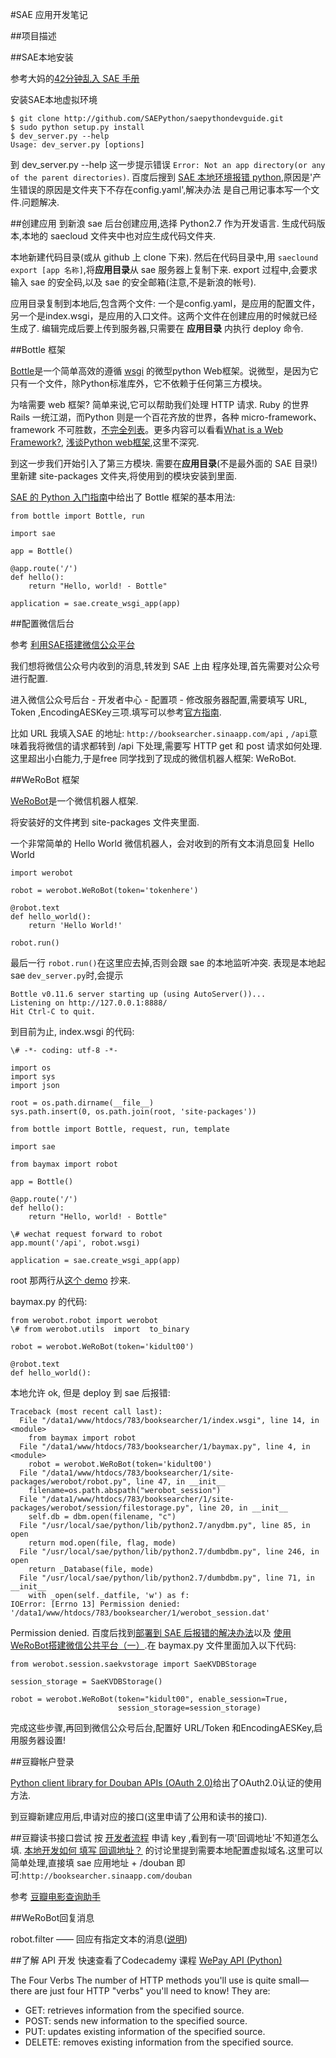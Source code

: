 #SAE 应用开发笔记

##项目描述

##SAE本地安装

参考大妈的[42分钟乱入 SAE 手册](http://chaos2.qiniudn.com/sae/build/html/index.html)

安装SAE本地虚拟环境

```
$ git clone http://github.com/SAEPython/saepythondevguide.git
$ sudo python setup.py install
$ dev_server.py --help
Usage: dev_server.py [options]
```
到 dev_server.py --help 这一步提示错误 ``Error: Not an app directory(or any of the parent directories)``. 百度后搜到 [SAE 本地环境报错 python](http://www.cnblogs.com/frikyskicce/p/4099247.html),原因是'产生错误的原因是文件夹下不存在config.yaml',解决办法
是自己用记事本写一个文件.问题解决.



##创建应用
到新浪 sae 后台创建应用,选择 Python2.7 作为开发语言. 生成代码版本,本地的 saecloud 文件夹中也对应生成代码文件夹.


本地新建代码目录(或从 github 上 clone 下来). 然后在代码目录中,用 ``saeclound export [app 名称]``,将**应用目录**从 sae 服务器上复制下来. export 过程中,会要求输入 sae 的安全码,以及 sae 的安全邮箱(注意,不是新浪的帐号).

应用目录复制到本地后,包含两个文件: 一个是config.yaml，是应用的配置文件，另一个是index.wsgi，是应用的入口文件。这两个文件在创建应用的时候就已经生成了. 编辑完成后要上传到服务器,只需要在 **应用目录** 内执行 deploy 命令.



##Bottle 框架

[Bottle](http://bottlepy.org/docs/dev/index.html#)是一个简单高效的遵循 [wsgi](http://baike.baidu.com/view/1660037.htm) 的微型python Web框架。说微型，是因为它只有一个文件，除Python标准库外，它不依赖于任何第三方模块。

为啥需要 web 框架? 简单来说,它可以帮助我们处理 HTTP 请求. Ruby 的世界 Rails 一统江湖，而Python 则是一个百花齐放的世界，各种 micro-framework、framework 不可胜数，[不完全列表](http://wiki.python.org/moin/WebFrameworks)。更多内容可以看看[What is a Web Framework?](http://www.jeffknupp.com/blog/2014/03/03/what-is-a-web-framework),  [ 浅谈Python web框架](http://feilong.me/2011/01/talk-about-python-web-framework),这里不深究.

到这一步我们开始引入了第三方模块. 需要在**应用目录**(不是最外面的 SAE 目录!)里新建 site-packages 文件夹,将使用到的模块安装到里面.

[SAE 的 Python 入门指南](http://sae.sina.com.cn/doc/python/tutorial.html)中给出了 Bottle 框架的基本用法:

```
from bottle import Bottle, run

import sae

app = Bottle()

@app.route('/')
def hello():
    return "Hello, world! - Bottle"

application = sae.create_wsgi_app(app)

```


##配置微信后台

参考 [利用SAE搭建微信公众平台](http://www.nilday.com/%E5%88%A9%E7%94%A8sae%E6%90%AD%E5%BB%BA%E5%BE%AE%E4%BF%A1%E5%85%AC%E4%BC%97%E5%B9%B3%E5%8F%B0%EF%BC%88%E4%B8%80%EF%BC%89web-py%E5%AE%9E%E7%8E%B0%E7%9A%84sae-hello-world/)

我们想将微信公众号内收到的消息,转发到 SAE 上由 程序处理,首先需要对公众号进行配置.

进入微信公众号后台 - 开发者中心 - 配置项 - 修改服务器配置,需要填写 URL, Token ,EncodingAESKey三项.填写可以参考[官方指南](http://mp.weixin.qq.com/wiki/17/2d4265491f12608cd170a95559800f2d.html).

比如 URL 我填入SAE 的地址: ``http://booksearcher.sinaapp.com/api`` , ``/api``意味着我将微信的请求都转到 /api 下处理,需要写 HTTP get 和 post 请求如何处理.这里超出小白能力,于是free 同学找到了现成的微信机器人框架: WeRoBot.

##WeRoBot 框架

[WeRoBot](https://github.com/whtsky/WeRoBot)是一个微信机器人框架.

将安装好的文件拷到 site-packages 文件夹里面.

一个非常简单的 Hello World 微信机器人，会对收到的所有文本消息回复 Hello World

```
import werobot

robot = werobot.WeRoBot(token='tokenhere')

@robot.text
def hello_world():
    return 'Hello World!'

robot.run()
```
最后一行 ``robot.run()``在这里应去掉,否则会跟 sae 的本地监听冲突. 表现是本地起 sae ``dev_server.py``时,会提示

```
Bottle v0.11.6 server starting up (using AutoServer())...
Listening on http://127.0.0.1:8888/
Hit Ctrl-C to quit.
```

到目前为止, index.wsgi 的代码:

```
\# -*- coding: utf-8 -*-

import os 
import sys
import json 

root = os.path.dirname(__file__)
sys.path.insert(0, os.path.join(root, 'site-packages'))

from bottle import Bottle, request, run, template

import sae

from baymax import robot 

app = Bottle()

@app.route('/')
def hello():
    return "Hello, world! - Bottle"

\# wechat request forward to robot
app.mount('/api', robot.wsgi)

application = sae.create_wsgi_app(app)
```
root 那两行从[这个 demo](https://github.com/whtsky/WeRoBot-SAE-demo/blob/master/robot.py) 抄来.

baymax.py 的代码:

```
from werobot.robot import werobot
\# from werobot.utils  import  to_binary

robot = werobot.WeRoBot(token='kidult00')

@robot.text
def hello_world():
```

本地允许 ok, 但是 deploy 到 sae 后报错:

```
Traceback (most recent call last):
  File "/data1/www/htdocs/783/booksearcher/1/index.wsgi", line 14, in <module>
    from baymax import robot
  File "/data1/www/htdocs/783/booksearcher/1/baymax.py", line 4, in <module>
    robot = werobot.WeRoBot(token='kidult00')
  File "/data1/www/htdocs/783/booksearcher/1/site-packages/werobot/robot.py", line 47, in __init__
    filename=os.path.abspath("werobot_session")
  File "/data1/www/htdocs/783/booksearcher/1/site-packages/werobot/session/filestorage.py", line 20, in __init__
    self.db = dbm.open(filename, "c")
  File "/usr/local/sae/python/lib/python2.7/anydbm.py", line 85, in open
    return mod.open(file, flag, mode)
  File "/usr/local/sae/python/lib/python2.7/dumbdbm.py", line 246, in open
    return _Database(file, mode)
  File "/usr/local/sae/python/lib/python2.7/dumbdbm.py", line 71, in __init__
    with _open(self._datfile, 'w') as f:
IOError: [Errno 13] Permission denied: '/data1/www/htdocs/783/booksearcher/1/werobot_session.dat'
```
Permission denied. 百度后找到[部署到 SAE 后报错的解决办法](https://github.com/whtsky/WeRoBot/issues/44)以及 [使用WeRoBot搭建微信公共平台（一）](http://blog.su-kaiyao.gitpress.org/~posts/Python/2014.04.24-%E4%BD%BF%E7%94%A8WeRoBot%EF%BC%88%E4%B8%80%EF%BC%89.md).在 baymax.py 文件里面加入以下代码:

```
from werobot.session.saekvstorage import SaeKVDBStorage

session_storage = SaeKVDBStorage()

robot = werobot.WeRoBot(token="kidult00", enable_session=True,
                        session_storage=session_storage)
```

完成这些步骤,再回到微信公众号后台,配置好 URL/Token 和EncodingAESKey,启用服务器设置!


##豆瓣帐户登录

[Python client library for Douban APIs (OAuth 2.0)](https://github.com/douban/douban-client)给出了OAuth2.0认证的使用方法.

到豆瓣新建应用后,申请对应的接口(这里申请了公用和读书的接口).

##豆瓣读书接口尝试
按 [开发者流程](http://developers.douban.com/wiki/?title=tutorial) 申请 key ,看到有一项'回调地址'不知道怎么填. [本地开发如何 填写 回调地址？](http://www.douban.com/group/topic/31960332/) 的讨论里提到需要本地配置虚拟域名.这里可以简单处理,直接填 sae 应用地址 + /douban 即可:``http://booksearcher.sinaapp.com/douban``


参考 [豆瓣电影查询助手](https://gist.github.com/Kingson/5149802/)

##WeRoBot回复消息

robot.filter —— 回应有指定文本的消息([说明](https://werobot.readthedocs.org/en/latest/handlers.html#id1))


##了解 API 开发
快速查看了Codecademy 课程 [WePay API (Python)](http://www.codecademy.com/en/tracks/wepay_python)

The Four Verbs
The number of HTTP methods you'll use is quite small—there are just four HTTP "verbs" you'll need to know! They are:

- GET: retrieves information from the specified source.
- POST: sends new information to the specified source.
- PUT: updates existing information of the specified source.
- DELETE: removes existing information from the specified source.
